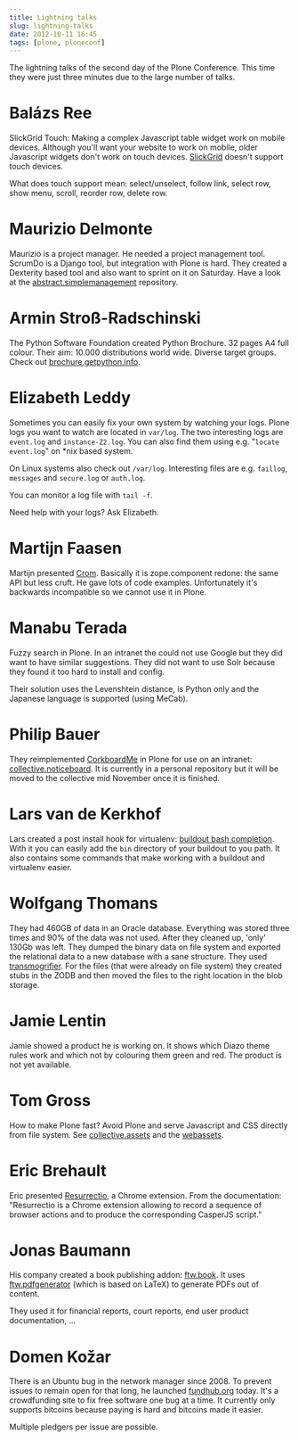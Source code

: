 ```yaml
---
title: Lightning talks
slug: lightning-talks
date: 2012-10-11 16:45
tags: [plone, ploneconf]
---
```


The lightning talks of the second day of the Plone Conference. This
time they were just three minutes due to the large number of talks.


# Balázs Ree

SlickGrid Touch: Making a complex Javascript table widget work on
mobile devices. Although you'll want your website to work on mobile,
older Javascript widgets don't work on touch
devices. [SlickGrid](http://github.com/mleibman/SlickGrid) doesn't
support touch devices.

What does touch support mean: select/unselect, follow link, select
row, show menu, scroll, reorder row, delete row.


# Maurizio Delmonte

Maurizio is a project manager. He needed a project management
tool. ScrumDo is a Django tool, but integration with Plone is hard.
They created a Dexterity based tool and also want to sprint on it on
Saturday. Have a look at the
[abstract.simplemanagement](https://github.com/abstract-open-solutions/abstract.simplemanagement)
repository.


# Armin Stroß-Radschinski

The Python Software Foundation created Python Brochure. 32 pages A4
full colour. Their aim: 10.000 distributions world wide. Diverse target
groups. Check out
[brochure.getpython.info](http://brochure.getpython.info/).


# Elizabeth Leddy

Sometimes you can easily fix your own system by watching your
logs. Plone logs you want to watch are located in `var/log`. The two
interesting logs are `event.log` and `instance-Z2.log`. You can also
find them using e.g. "`locate event.log`" on *nix based system.

On Linux systems also check out `/var/log`. Interesting files are
e.g. `faillog`, `messages` and `secure.log` or `auth.log`.

You can monitor a log file with `tail -f`.

Need help with your logs? Ask Elizabeth.


# Martijn Faasen

Martijn presented [Crom](https://github.com/faassen/crom). Basically
it is zope.component redone: the same API but less cruft. He gave lots
of code examples. Unfortunately it's backwards incompatible so we
cannot use it in Plone.


# Manabu Terada

Fuzzy search in Plone. In an intranet the could not use Google but
they did want to have similar suggestions. They did not want to use
Solr because they found it too hard to install and config.

Their solution uses the Levenshtein distance, is Python only and the
Japanese language is supported (using MeCab).


# Philip Bauer

They reimplemented [CorkboardMe](http://corkboard.me/) in Plone for
use on an intranet:
[collective.noticeboard](https://github.com/starzel/collective.noticeboard).
It is currently in a personal repository but it will be moved to the
collective mid November once it is finished.


# Lars van de Kerkhof

Lars created a post install hook for virtualenv:
[buildout bash completion](https://github.com/specialunderwear/buildout-bash-completion). With
it you can easily add the `bin` directory of your buildout to you
path. It also contains some commands that make working with a buildout
and virtualenv easier.


# Wolfgang Thomans

They had 460GB of data in an Oracle database. Everything was stored
three times and 90% of the data was not used. After they cleaned up,
'only' 130Gb was left. They dumped the binary data on file system and
exported the relational data to a new database with a sane
structure. They used
[transmogrifier](http://pypi.python.org/pypi/collective.transmogrifier/). For
the files (that were already on file system) they created stubs in the
ZODB and then moved the files to the right location in the blob
storage.


# Jamie Lentin

Jamie showed a product he is working on. It shows which Diazo theme
rules work and which not by colouring them green and red. The product
is not yet available.


# Tom Gross

How to make Plone fast? Avoid Plone and serve Javascript and CSS
directly from file system. See
[collective.assets](https://github.com/tomgross/collective.assets) and
the
[webassets](http://webassets.readthedocs.org/en/latest/index.html).


# Eric Brehault

Eric presented
[Resurrectio](https://github.com/ebrehault/resurrectio), a Chrome
extension. From the documentation: "Resurrectio is a Chrome extension
allowing to record a sequence of browser actions and to produce the
corresponding CasperJS script."


# Jonas Baumann

His company created a book publishing addon:
[ftw.book](https://github.com/4teamwork/ftw.book). It uses
[ftw.pdfgenerator](https://github.com/4teamwork/ftw.pdfgenerator)
(which is based on LaTeX) to generate PDFs out of content.

They used it for financial reports, court reports, end user product
documentation, ...


# Domen Kožar

There is an Ubuntu bug in the network manager since 2008. To prevent
issues to remain open for that long, he launched
[fundhub.org](https://fundhub.org/) today. It's a crowdfunding site to
fix free software one bug at a time. It currently only supports
bitcoins because paying is hard and bitcoins made it easier.

Multiple pledgers per issue are possible.

